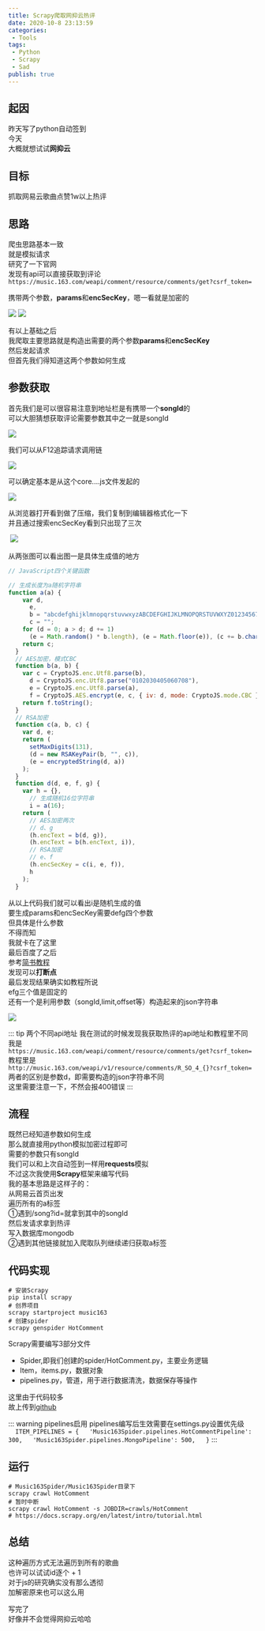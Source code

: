 ```yaml
---
title: Scrapy爬取网抑云热评 
date: 2020-10-8 23:13:59   
categories:    
 - Tools    
tags:    
 - Python
 - Scrapy
 - Sad    
publish: true    
---
```


## 起因
昨天写了python自动签到  
今天  
大概就想试试**网抑云**

## 目标
抓取网易云歌曲点赞1w以上热评

## 思路
爬虫思路基本一致   
就是模拟请求  
研究了一下官网    
发现有api可以直接获取到评论
`https://music.163.com/weapi/comment/resource/comments/get?csrf_token=`

携带两个参数，**params**和**encSecKey**，嗯一看就是加密的

<img src='https://ikaros-picture.oss-cn-shenzhen.aliyuncs.com/typora/Ikaros/20201008232125.png'>

<img src='https://ikaros-picture.oss-cn-shenzhen.aliyuncs.com/typora/Ikaros/20201008232032.png'>

有以上基础之后  
我爬取主要思路就是构造出需要的两个参数**params**和**encSecKey**  
然后发起请求  
但首先我们得知道这两个参数如何生成  

## 参数获取
首先我们是可以很容易注意到地址栏是有携带一个**songId**的  
可以大胆猜想获取评论需要参数其中之一就是songId

<img src='https://ikaros-picture.oss-cn-shenzhen.aliyuncs.com/typora/Ikaros/20201008232555.png'>

我们可以从F12追踪请求调用链  

<img src='https://ikaros-picture.oss-cn-shenzhen.aliyuncs.com/typora/Ikaros/20201008232731.png'>

可以确定基本是从这个core....js文件发起的  

<img src='https://ikaros-picture.oss-cn-shenzhen.aliyuncs.com/typora/Ikaros/20201008233218.png'>

从浏览器打开看到做了压缩，我们复制到编辑器格式化一下  
并且通过搜索encSecKey看到只出现了三次  

<img srs='https://ikaros-picture.oss-cn-shenzhen.aliyuncs.com/typora/Ikaros/20201008233509.png'>

<img src='https://ikaros-picture.oss-cn-shenzhen.aliyuncs.com/typora/Ikaros/20201008233532.png'>

从两张图可以看出图一是具体生成值的地方  

```javascript
// JavaScript四个关键函数

// 生成长度为a随机字符串
function a(a) {
    var d,
      e,
      b = "abcdefghijklmnopqrstuvwxyzABCDEFGHIJKLMNOPQRSTUVWXYZ0123456789",
      c = "";
    for (d = 0; a > d; d += 1)
      (e = Math.random() * b.length), (e = Math.floor(e)), (c += b.charAt(e));
    return c;
  }
  // AES加密，模式CBC
  function b(a, b) {
    var c = CryptoJS.enc.Utf8.parse(b),
      d = CryptoJS.enc.Utf8.parse("0102030405060708"),
      e = CryptoJS.enc.Utf8.parse(a),
      f = CryptoJS.AES.encrypt(e, c, { iv: d, mode: CryptoJS.mode.CBC });
    return f.toString();
  }
  // RSA加密  
  function c(a, b, c) {
    var d, e;
    return (
      setMaxDigits(131),
      (d = new RSAKeyPair(b, "", c)),
      (e = encryptedString(d, a))
    );
  }
  function d(d, e, f, g) {
    var h = {},
      // 生成随机16位字符串
      i = a(16);
    return (
      // AES加密两次
      // d、g
      (h.encText = b(d, g)),
      (h.encText = b(h.encText, i)),
      // RSA加密   
      // e、f
      (h.encSecKey = c(i, e, f)),
      h
    );
  }
```

从以上代码我们就可以看出i是随机生成的值  
要生成params和encSecKey需要defg四个参数  
但具体是什么参数    
不得而知  
我就卡在了这里  
最后百度了之后  
参考[简书教程](https://www.jianshu.com/p/069e88181488)  
发现可以**打断点**  
最后发现结果确实如教程所说  
efg三个值是固定的  
还有一个是利用参数（songId,limit,offset等）构造起来的json字符串  

<img src='https://ikaros-picture.oss-cn-shenzhen.aliyuncs.com/typora/Ikaros/20201008234630.png'>

::: tip 两个不同api地址
我在测试的时候发现我获取热评的api地址和教程里不同  
我是  
`https://music.163.com/weapi/comment/resource/comments/get?csrf_token=`  
教程里是   
`http://music.163.com/weapi/v1/resource/comments/R_SO_4_{}?csrf_token=`  
两者的区别是参数d，即需要构造的json字符串不同  
这里需要注意一下，不然会报400错误
:::


## 流程
既然已经知道参数如何生成  
那么就直接用python模拟加密过程即可  
需要的参数只有songId  
我们可以和上次自动签到一样用**requests**模拟  
不过这次我使用**Scrapy**框架来编写代码  
我的基本思路是这样子的：  
从网易云首页出发  
遍历所有的a标签  
①遇到/song?id=就拿到其中的songId  
然后发请求拿到热评  
写入数据库mongodb  
②遇到其他链接就加入爬取队列继续递归获取a标签  

## 代码实现


```shell
# 安装Scrapy
pip install scrapy
# 创界项目
scrapy startproject music163
# 创建spider
scrapy genspider HotComment
```

Scrapy需要编写3部分文件  
- Spider,即我们创建的spider/HotComment.py，主要业务逻辑
- Item，items.py，数据对象
- pipelines.py，管道，用于进行数据清洗，数据保存等操作

这里由于代码较多  
故上传到[github](https://github.com/Ikarosx/Music163Comment)  

::: warning pipelines启用
pipelines编写后生效需要在settings.py设置优先级  
`  
ITEM_PIPELINES = {  
   'Music163Spider.pipelines.HotCommentPipeline': 300,  
   'Music163Spider.pipelines.MongoPipeline': 500,  
}
`
:::

## 运行
```shell
# Music163Spider/Music163Spider目录下
scrapy crawl HotComment 
# 暂时中断
scrapy crawl HotComment -s JOBDIR=crawls/HotComment
# https://docs.scrapy.org/en/latest/intro/tutorial.html
```

## 总结
这种遍历方式无法遍历到所有的歌曲  
也许可以试试id逐个 + 1  
对于js的研究确实没有那么透彻  
加解密原来也可以这么用  

写完了  
好像并不会觉得网抑云哈哈
